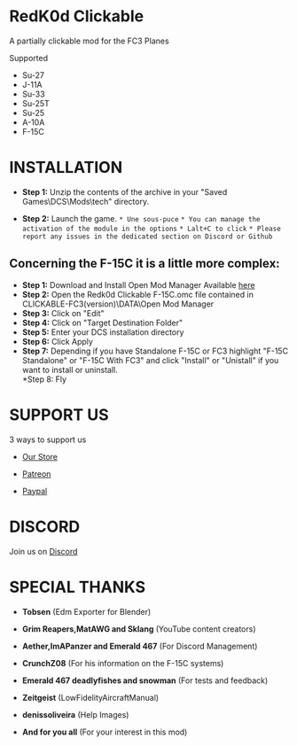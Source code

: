 # RedK0d Clickable
 A partially clickable mod for the FC3 Planes

 Supported
 * Su-27  
 * J-11A  
 * Su-33  
 * Su-25T  
 * Su-25  
 * A-10A  
 * F-15C   

 # INSTALLATION 

* __Step 1:__ Unzip the contents of the archive in your "Saved Games\DCS\Mods\tech" directory.  


* __Step 2:__ Launch the game. 
`* Une sous-puce`
`* You can manage the activation of the module in the options` 
`* Lalt+C to click`
`* Please report any issues in the dedicated section on Discord or Github`  

## Concerning the F-15C it is a little more complex:  

* __Step 1:__ Download and Install Open Mod Manager Available [here](https://github.com/sedenion/OpenModMan/releases)  
* __Step 2:__ Open the Redk0d Clickable F-15C.omc file contained in CLICKABLE-FC3(version)\DATA\Open Mod Manager  
* __Step 3:__ Click on "Edit"  
* __Step 4:__ Click on "Target Destination Folder"   
* __Step 5:__ Enter your DCS installation directory  
* __Step 6:__ Click Apply  
* __Step 7:__ Depending if you have Standalone F-15C or FC3 highlight "F-15C Standalone" or "F-15C With FC3" and click "Install" or "Unistall" if you want to install or uninstall.  
*Step 8: Fly  
 
 # SUPPORT US
3 ways to support us 

* [Our Store](https://redk0d.myshopify.com)   

* [Patreon](https://www.patreon.com/RedK0d)   

* [Paypal](https://www.paypal.com/donate/?hosted_button_id=8RA626VEJD2SC)   

 # DISCORD
Join us on [Discord](https://discord.com/invite/CrExr87dP9)

 # SPECIAL THANKS
 * __Tobsen__                               (Edm Exporter for Blender)  
 * __Grim Reapers,MatAWG and Sklang__       (YouTube content creators)  
 * __Aether,ImAPanzer and Emerald 467__     (For Discord Management)  
 * __CrunchZ08__                            (For his information on the F-15C systems)  
 * __Emerald 467 deadlyfishes and snowman__ (For tests and feedback)  
 * __Zeitgeist__                            (LowFidelityAircraftManual)  
 * __denissoliveira__                       (Help Images)  
 
 
 * __And for you all__                      (For your interest in this mod)  


